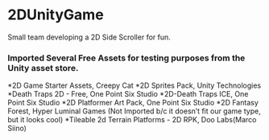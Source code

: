 # 2DUnityGame
Small team developing a 2D Side Scroller for fun. 

### Imported Several Free Assets for testing purposes from the Unity asset store.

*2D Game Starter Assets, Creepy Cat
*2D Sprites Pack, Unity Technologies
*Death Traps 2D - Free, One Point Six Studio
*2D-Death Traps ICE, One Point Six Studio
*2D Platformer Art Pack, One Point Six Studio
*2D Fantasy Forest, Hyper Luminal Games (Not Imported b/c it doesn’t fit our game type, but it looks cool)
*Tileable 2d Terrain Platforms - 2D RPK, Doo Labs(Marco Siino)

